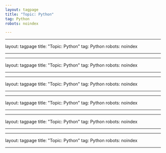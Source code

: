 ```yaml
---
layout: tagpage
title: "Topic: Python"
tag: Python
robots: noindex

---
```

---
layout: tagpage
title: "Topic: Python"
tag: Python
robots: noindex

---
---
layout: tagpage
title: "Topic: Python"
tag: Python
robots: noindex

---
---
layout: tagpage
title: "Topic: Python"
tag: Python
robots: noindex

---
---
layout: tagpage
title: "Topic: Python"
tag: Python
robots: noindex

---
---
layout: tagpage
title: "Topic: Python"
tag: Python
robots: noindex

---
---
layout: tagpage
title: "Topic: Python"
tag: Python
robots: noindex

---
